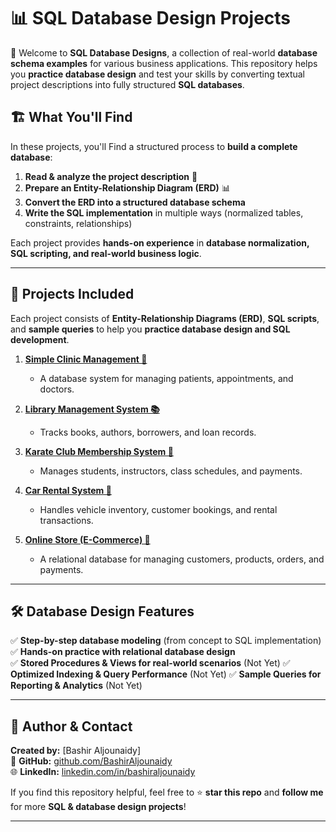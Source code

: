 # 📊 SQL Database Design Projects

🚀 Welcome to **SQL Database Designs**, a collection of real-world **database schema examples** for various business applications. This repository helps you **practice database design** and test your skills by converting textual project descriptions into fully structured **SQL databases**.

## 🏗 What You'll Find
In these projects, you'll Find a structured process to **build a complete database**:
1. **Read & analyze the project description** 📝  
2. **Prepare an Entity-Relationship Diagram (ERD)** 📊  
3. **Convert the ERD into a structured database schema**  
4. **Write the SQL implementation** in multiple ways (normalized tables, constraints, relationships)  

Each project provides **hands-on experience** in **database normalization, SQL scripting, and real-world business logic**.

---

## 📌 Projects Included
Each project consists of **Entity-Relationship Diagrams (ERD)**, **SQL scripts**, and **sample queries** to help you **practice database design and SQL development**.

1. **[Simple Clinic Management 🏥](./1-Simple-Clinic)**  
   - A database system for managing patients, appointments, and doctors.
   
2. **[Library Management System 📚](./2-Simple-Library)**  
   - Tracks books, authors, borrowers, and loan records.
   
3. **[Karate Club Membership System 🥋](./3-Karate-Club)**  
   - Manages students, instructors, class schedules, and payments.
   
4. **[Car Rental System 🚗](./4-Car-Rental)**  
   - Handles vehicle inventory, customer bookings, and rental transactions.
   
5. **[Online Store (E-Commerce) 🛒](./5-Online-Store)**  
   - A relational database for managing customers, products, orders, and payments.

---

## 🛠 Database Design Features
✅ **Step-by-step database modeling** (from concept to SQL implementation)  
✅ **Hands-on practice with relational database design**  
✅ **Stored Procedures & Views for real-world scenarios**  (Not Yet)
✅ **Optimized Indexing & Query Performance**  (Not Yet)
✅ **Sample Queries for Reporting & Analytics**   (Not Yet)

---

## 👤 Author & Contact

**Created by:** [Bashir Aljounaidy]  
🔗 **GitHub:** [github.com/BashirAljounaidy](https://github.com/BashirAljounaidy)  
🌐 **LinkedIn:** [linkedin.com/in/bashiraljounaidy](https://linkedin.com/in/bashiraljounaidy)  

If you find this repository helpful, feel free to ⭐ **star this repo** and **follow me** for more **SQL & database design projects**!

---
